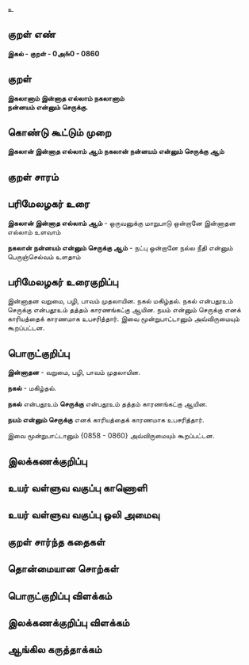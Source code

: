உ

## குறள் எண் 

**இகல் - குறள் - 0அ௬0 - 0860**

## குறள் 

**இகலானாம் இன்னாத எல்லாம் நகலானாம்  
நன்னயம் என்னும் செருக்கு.**

## கொண்டு கூட்டும் முறை

**இகலான் இன்னாத எல்லாம் ஆம் நகலான் நன்னயம் என்னும் செருக்கு ஆம்**

## குறள் சாரம் 


## பரிமேலழகர் உரை

**இகலான் இன்னாத எல்லாம் ஆம்** - ஒருவனுக்கு மாறுபாடு ஒன்றானே இன்னாதன எல்லாம் உளவாம் 

**நகலான் நன்னயம் என்னும் செருக்கு ஆம்** - நட்பு ஒன்றானே நல்ல நீதி என்னும் பெருஞ்செல்வம் உளதாம் 

## பரிமேலழகர் உரைகுறிப்பு   

இன்னாதன வறுமை, பழி, பாவம் முதலாயின. நகல் மகிழ்தல். நகல் என்பதூஉம் செருக்கு என்பதூஉம் தத்தம் காரணங்கட்கு ஆயின. நயம் என்னும் செருக்கு எனக் காரியத்தைக் காரணமாக உபசரித்தார். இவை மூன்றுபாட்டானும் அவ்விருமையும் கூறப்பட்டன.

## பொருட்குறிப்பு 

**இன்னாதன** - வறுமை, பழி, பாவம் முதலாயின. 

**நகல்** - மகிழ்தல். 

**நகல்** என்பதூஉம் **செருக்கு** என்பதூஉம் தத்தம் காரணங்கட்கு ஆயின. 

**நயம் என்னும் செருக்கு** எனக் காரியத்தைக் காரணமாக உபசரித்தார். 

இவை மூன்றுபாட்டானும் {0858 - 0860} அவ்விருமையும் கூறப்பட்டன.

## இலக்கணக்குறிப்பு  


## உயர் வள்ளுவ வகுப்பு காணொளி


## உயர் வள்ளுவ வகுப்பு ஒலி அமைவு 

 
## குறள் சார்ந்த கதைகள் 


## தொன்மையான சொற்கள்


## பொருட்குறிப்பு விளக்கம்


## இலக்கணக்குறிப்பு விளக்கம்


## ஆங்கில கருத்தாக்கம் 


